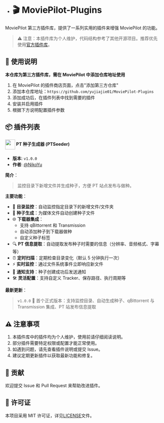 - # 🎬 MoviePilot-Plugins

MoviePilot 第三方插件库，提供了一系列实用的插件来增强 MoviePilot 的功能。

> ⚠️ 注意：本插件库为个人维护，代码结构参考了其他开源项目。推荐优先使用[官方插件库](https://github.com/jxxghp/MoviePilot-Plugins)。

## 📖 使用说明

**本仓库为第三方插件库，需在 MoviePilot 中添加仓库地址使用**

1. 在 MoviePilot 的插件商店页面，点击"添加第三方仓库"
2. 添加本仓库地址：`https://github.com/yujiajie01/MoviePilot-Plugins`
3. 添加成功后，在插件列表中找到需要的插件
4. 安装并启用插件
5. 根据下方说明配置插件参数

## 📦 插件列表

#### <img src="https://raw.githubusercontent.com/xijin285/MoviePilot-Plugins/refs/heads/main/icons/randompic.png" width="32" style="vertical-align:middle;"> PT 种子生成器 (PTSeeder)

- **版本**: `v1.0.0`
- **作者**: [@NikoYu](https://github.com/yujiajie01)

**简介**：

> 监控目录下新增文件并生成种子，方便 PT 站点发布与做种。

**主要功能**：

- 📂 **目录监控**：自动监控指定目录下的新增文件/文件夹
- 🔄 **种子生成**：为媒体文件自动创建种子文件
- 🌐 **下载器集成**：
  - 支持 qBittorrent 和 Transmission
  - 自动添加种子到下载器做种
  - 自定义种子标签
- 🔍 **PT 信息提取**：自动提取发布种子时需要的信息（分辨率、音频格式、字幕等）
- ⏰ **定时扫描**：定期检查目录变化（默认 5 分钟执行一次）
- ⚡ **实时监控**：通过文件系统事件立即响应新文件
- 🔔 **通知支持**：种子创建成功后发送通知
- 🛠️ **灵活配置**：支持自定义 Tracker、保存路径、执行周期等

**最新更新**：

> `v1.0.0`
> 🎉 首个正式版本：支持监控目录、自动生成种子、qBittorrent 与 Transmission 集成、PT 站发布信息提取

## ⚠️ 注意事项

1. 本插件库中的插件均为个人维护，使用前请仔细阅读说明。
2. 部分插件需要特定权限或配置才能正常使用。
3. 如遇到问题，请先查看插件说明或提交 Issue。
4. 建议定期更新插件以获取最新功能和修复。

## 🤝 贡献

欢迎提交 Issue 和 Pull Request 来帮助改进插件。

## 📄 许可证

本项目采用 MIT 许可证，详见[LICENSE](LICENSE)文件。
